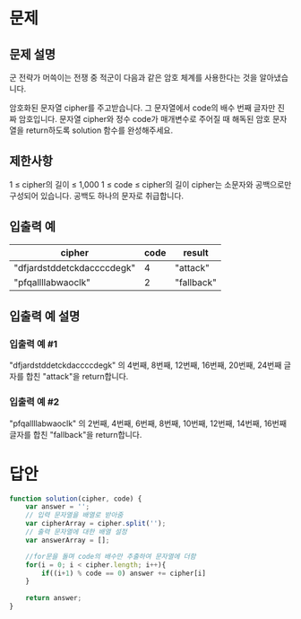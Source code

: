 # 문제
## 문제 설명
군 전략가 머쓱이는 전쟁 중 적군이 다음과 같은 암호 체계를 사용한다는 것을 알아냈습니다.

암호화된 문자열 cipher를 주고받습니다.
그 문자열에서 code의 배수 번째 글자만 진짜 암호입니다.
문자열 cipher와 정수 code가 매개변수로 주어질 때 해독된 암호 문자열을 return하도록 solution 함수를 완성해주세요.

## 제한사항
1 ≤ cipher의 길이 ≤ 1,000
1 ≤ code ≤ cipher의 길이
cipher는 소문자와 공백으로만 구성되어 있습니다.
공백도 하나의 문자로 취급합니다.
## 입출력 예
|cipher	                    |code	|result
|---------------------------|-----|----------
|"dfjardstddetckdaccccdegk"	|4	  |"attack"
|"pfqallllabwaoclk"	        |2	  |"fallback"

## 입출력 예 설명
### 입출력 예 #1

"dfjardstddetckdaccccdegk" 의 4번째, 8번째, 12번째, 16번째, 20번째, 24번째 글자를 합친 "attack"을 return합니다.
### 입출력 예 #2

"pfqallllabwaoclk" 의 2번째, 4번째, 6번째, 8번째, 10번째, 12번째, 14번째, 16번째 글자를 합친 "fallback"을 return합니다.




# 답안
```javascript
function solution(cipher, code) {
    var answer = '';
    // 입력 문자열을 배열로 받아줌
    var cipherArray = cipher.split('');
    // 출력 문자열에 대한 배열 설정
    var answerArray = [];

    //for문을 돌며 code의 배수만 추출하여 문자열에 더함
    for(i = 0; i < cipher.length; i++){
        if((i+1) % code == 0) answer += cipher[i]
    }
    
    return answer;
}
```
